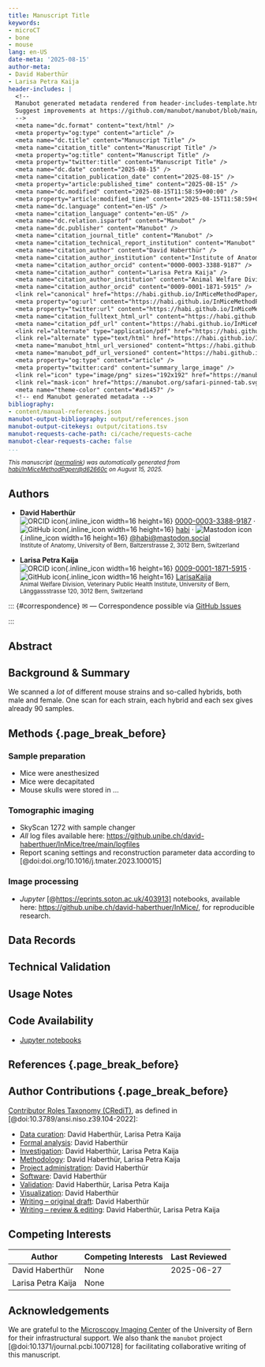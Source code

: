 ```yaml
---
title: Manuscript Title
keywords:
- microCT
- bone
- mouse
lang: en-US
date-meta: '2025-08-15'
author-meta:
- David Haberthür
- Larisa Petra Kaija
header-includes: |
  <!--
  Manubot generated metadata rendered from header-includes-template.html.
  Suggest improvements at https://github.com/manubot/manubot/blob/main/manubot/process/header-includes-template.html
  -->
  <meta name="dc.format" content="text/html" />
  <meta property="og:type" content="article" />
  <meta name="dc.title" content="Manuscript Title" />
  <meta name="citation_title" content="Manuscript Title" />
  <meta property="og:title" content="Manuscript Title" />
  <meta property="twitter:title" content="Manuscript Title" />
  <meta name="dc.date" content="2025-08-15" />
  <meta name="citation_publication_date" content="2025-08-15" />
  <meta property="article:published_time" content="2025-08-15" />
  <meta name="dc.modified" content="2025-08-15T11:58:59+00:00" />
  <meta property="article:modified_time" content="2025-08-15T11:58:59+00:00" />
  <meta name="dc.language" content="en-US" />
  <meta name="citation_language" content="en-US" />
  <meta name="dc.relation.ispartof" content="Manubot" />
  <meta name="dc.publisher" content="Manubot" />
  <meta name="citation_journal_title" content="Manubot" />
  <meta name="citation_technical_report_institution" content="Manubot" />
  <meta name="citation_author" content="David Haberthür" />
  <meta name="citation_author_institution" content="Institute of Anatomy, University of Bern, Baltzerstrasse 2, 3012 Bern, Switzerland" />
  <meta name="citation_author_orcid" content="0000-0003-3388-9187" />
  <meta name="citation_author" content="Larisa Petra Kaija" />
  <meta name="citation_author_institution" content="Animal Welfare Division, Veterinary Public Health Institute, University of Bern, Länggassstrasse 120, 3012 Bern, Switzerland" />
  <meta name="citation_author_orcid" content="0009-0001-1871-5915" />
  <link rel="canonical" href="https://habi.github.io/InMiceMethodPaper/" />
  <meta property="og:url" content="https://habi.github.io/InMiceMethodPaper/" />
  <meta property="twitter:url" content="https://habi.github.io/InMiceMethodPaper/" />
  <meta name="citation_fulltext_html_url" content="https://habi.github.io/InMiceMethodPaper/" />
  <meta name="citation_pdf_url" content="https://habi.github.io/InMiceMethodPaper/manuscript.pdf" />
  <link rel="alternate" type="application/pdf" href="https://habi.github.io/InMiceMethodPaper/manuscript.pdf" />
  <link rel="alternate" type="text/html" href="https://habi.github.io/InMiceMethodPaper/v/d62660ceac18eac954082294369ccd3a9c9476c5/" />
  <meta name="manubot_html_url_versioned" content="https://habi.github.io/InMiceMethodPaper/v/d62660ceac18eac954082294369ccd3a9c9476c5/" />
  <meta name="manubot_pdf_url_versioned" content="https://habi.github.io/InMiceMethodPaper/v/d62660ceac18eac954082294369ccd3a9c9476c5/manuscript.pdf" />
  <meta property="og:type" content="article" />
  <meta property="twitter:card" content="summary_large_image" />
  <link rel="icon" type="image/png" sizes="192x192" href="https://manubot.org/favicon-192x192.png" />
  <link rel="mask-icon" href="https://manubot.org/safari-pinned-tab.svg" color="#ad1457" />
  <meta name="theme-color" content="#ad1457" />
  <!-- end Manubot generated metadata -->
bibliography:
- content/manual-references.json
manubot-output-bibliography: output/references.json
manubot-output-citekeys: output/citations.tsv
manubot-requests-cache-path: ci/cache/requests-cache
manubot-clear-requests-cache: false
...
```







<small><em>
This manuscript
([permalink](https://habi.github.io/InMiceMethodPaper/v/d62660ceac18eac954082294369ccd3a9c9476c5/))
was automatically generated
from [habi/InMiceMethodPaper@d62660c](https://github.com/habi/InMiceMethodPaper/tree/d62660ceac18eac954082294369ccd3a9c9476c5)
on August 15, 2025.
</em></small>



## Authors



+ **David Haberthür**
  <br>
    ![ORCID icon](images/orcid.svg){.inline_icon width=16 height=16}
    [0000-0003-3388-9187](https://orcid.org/0000-0003-3388-9187)
    · ![GitHub icon](images/github.svg){.inline_icon width=16 height=16}
    [habi](https://github.com/habi)
    · ![Mastodon icon](images/mastodon.svg){.inline_icon width=16 height=16}
    [\@habi@mastodon.social](https://mastodon.social/@habi)
    <br>
  <small>
     Institute of Anatomy, University of Bern, Baltzerstrasse 2, 3012 Bern, Switzerland
  </small>

+ **Larisa Petra Kaija**
  <br>
    ![ORCID icon](images/orcid.svg){.inline_icon width=16 height=16}
    [0009-0001-1871-5915](https://orcid.org/0009-0001-1871-5915)
    · ![GitHub icon](images/github.svg){.inline_icon width=16 height=16}
    [LarisaKaija](https://github.com/LarisaKaija)
    <br>
  <small>
     Animal Welfare Division, Veterinary Public Health Institute, University of Bern, Länggassstrasse 120, 3012 Bern, Switzerland
  </small>


::: {#correspondence}
✉ — Correspondence possible via [GitHub Issues](https://github.com/habi/InMiceMethodPaper/issues)

:::


## Abstract


## Background & Summary

We scanned a *lot* of different mouse strains and so-called hybrids, both male and female.
One scan for each strain, each hybrid and each sex gives already 90 samples.


## Methods {.page_break_before}

### Sample preparation

- Mice were anesthesized
- Mice were decapitated
- Mouse skulls were stored in ...

### Tomographic imaging

- SkyScan 1272 with sample changer
- *All* log files available here: https://github.unibe.ch/david-haberthuer/InMice/tree/main/logfiles
- Report scaning settings and reconstruction parameter data according to [@doi:doi.org/10.1016/j.tmater.2023.100015]

### Image processing

- *Jupyter* [@https://eprints.soton.ac.uk/403913] notebooks, available here: https://github.unibe.ch/david-haberthuer/InMice/, for reproducible research.


## Data Records


## Technical Validation


## Usage Notes


## Code Availability

- [Jupyter notebooks](https://github.unibe.ch/david-haberthuer/InMice)


## References {.page_break_before}

<!-- Explicitly insert bibliography here -->
<div id="refs"></div>


## Author Contributions {.page_break_before}

[Contributor Roles Taxonomy (CRediT)](https://credit.niso.org/), as defined in [@doi:10.3789/ansi.niso.z39.104-2022]:






- [Data curation](https://credit.niso.org/contributor-roles/data-curation/): David Haberthür, Larisa Petra Kaija
- [Formal analysis](https://credit.niso.org/contributor-roles/formal-analysis/): David Haberthür
- [Investigation](https://credit.niso.org/contributor-roles/investigation/): David Haberthür, Larisa Petra Kaija
- [Methodology](https://credit.niso.org/contributor-roles/methodology/): David Haberthür, Larisa Petra Kaija
- [Project administration](https://credit.niso.org/contributor-roles/project-administration/): David Haberthür
- [Software](https://credit.niso.org/contributor-roles/software/): David Haberthür
- [Validation](https://credit.niso.org/contributor-roles/validation/): David Haberthür, Larisa Petra Kaija
- [Visualization](https://credit.niso.org/contributor-roles/visualization/): David Haberthür
- [Writing – original draft](https://credit.niso.org/contributor-roles/writing---original-draft/): David Haberthür
- [Writing – review & editing](https://credit.niso.org/contributor-roles/writing---review-&-editing/): David Haberthür, Larisa Petra Kaija



## Competing Interests

|Author|Competing Interests|Last Reviewed|
|---|---|---|
|David Haberthür|None|2025-06-27|
|Larisa Petra Kaija|None||



## Acknowledgements

We are grateful to the [Microscopy Imaging Center](https://mic.unibe.ch/) of the University of Bern for their infrastructural support.
We also thank the `manubot` project [@doi:10.1371/journal.pcbi.1007128] for facilitating collaborative writing of this manuscript.

